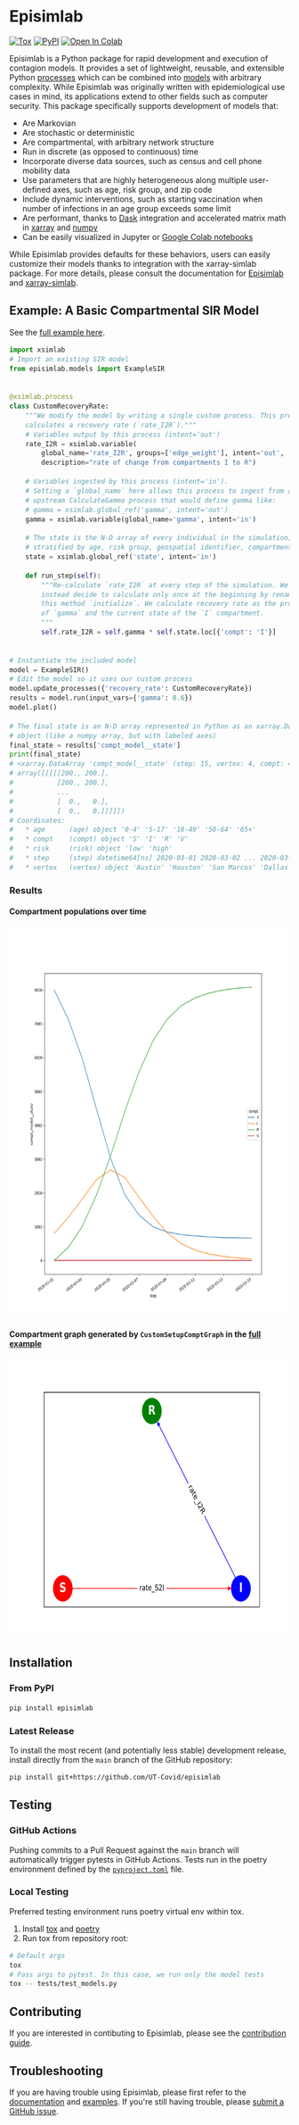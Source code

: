 # Episimlab

[![Tox](https://github.com/UT-Covid/episimlab/actions/workflows/tox.yml/badge.svg)](https://github.com/UT-Covid/episimlab/actions/workflows/tox.yml)
[![PyPI](https://github.com/UT-Covid/episimlab/actions/workflows/publish.yml/badge.svg)](https://github.com/UT-Covid/episimlab/actions/workflows/publish.yml)
[![Open In Colab](https://colab.research.google.com/assets/colab-badge.svg)](https://colab.research.google.com/github/UT-Covid/episimlab/blob/main/examples/example_sirv.ipynb)

Episimlab is a Python package for rapid development and execution of contagion models. It provides a set of lightweight, reusable, and extensible Python [processes](https://xarray-simlab.readthedocs.io/en/latest/framework.html#processes) which can be combined into [models](https://xarray-simlab.readthedocs.io/en/latest/framework.html#models) with arbitrary complexity. While Episimlab was originally written with epidemiological use cases in mind, its applications extend to other fields such as computer security. This package specifically supports development of models that:

- Are Markovian
- Are stochastic or deterministic
- Are compartmental, with arbitrary network structure
- Run in discrete (as opposed to continuous) time
- Incorporate diverse data sources, such as census and cell phone mobility data
- Use parameters that are highly heterogeneous along multiple user-defined axes, such as age, risk group, and zip code
- Include dynamic interventions, such as starting vaccination when number of infections in an age group exceeds some limit
- Are performant, thanks to [Dask](https://docs.dask.org) integration and accelerated matrix math in [xarray](https://xarray.pydata.org) and [numpy](https://numpy.org/)
- Can be easily visualized in Jupyter or [Google Colab notebooks](https://colab.research.google.com/github/UT-Covid/episimlab/blob/main/examples/example_sirv.ipynb)

While Episimlab provides defaults for these behaviors, users can easily customize their models thanks to integration with the xarray-simlab package. For more details, please consult the documentation for [Episimlab](https://UT-Covid.github.io/episimlab/) and [xarray-simlab](https://xarray-simlab.readthedocs.io/).

## Example: A Basic Compartmental SIR Model

See the [full example here](./examples/example_sir.py).

```python
import xsimlab
# Import an existing SIR model 
from episimlab.models import ExampleSIR


@xsimlab.process
class CustomRecoveryRate:
    """We modify the model by writing a single custom process. This process
    calculates a recovery rate (`rate_I2R`)."""
    # Variables output by this process (intent='out')
    rate_I2R = xsimlab.variable(
        global_name='rate_I2R', groups=['edge_weight'], intent='out', 
        description="rate of change from compartments I to R")

    # Variables ingested by this process (intent='in'). 
    # Setting a `global_name` here allows this process to ingest from an 
    # upstream CalculateGamma process that would define gamma like:
    # gamma = xsimlab.global_ref('gamma', intent='out')
    gamma = xsimlab.variable(global_name='gamma', intent='in')

    # The state is the N-D array of every individual in the simulation,
    # stratified by age, risk group, geospatial identifier, compartment, etc.
    state = xsimlab.global_ref('state', intent='in')

    def run_step(self):
        """Re-calculate `rate_I2R` at every step of the simulation. We can
        instead decide to calculate only once at the beginning by renaming
        this method `initialize`. We calculate recovery rate as the product
        of `gamma` and the current state of the `I` compartment.
        """
        self.rate_I2R = self.gamma * self.state.loc[{'compt': 'I'}]


# Instantiate the included model
model = ExampleSIR()
# Edit the model so it uses our custom process
model.update_processes({'recovery_rate': CustomRecoveryRate})
results = model.run(input_vars={'gamma': 0.6})
model.plot()

# The final state is an N-D array represented in Python as an xarray.DataArray
# object (like a numpy array, but with labeled axes)
final_state = results['compt_model__state']
print(final_state)
# <xarray.DataArray 'compt_model__state' (step: 15, vertex: 4, compt: 4, age: 5, risk: 2)>
# array([[[[[200., 200.],
#           [200., 200.],
#           ...
#           [  0.,   0.],
#           [  0.,   0.]]]]])
# Coordinates:
#   * age      (age) object '0-4' '5-17' '18-49' '50-64' '65+'
#   * compt    (compt) object 'S' 'I' 'R' 'V'
#   * risk     (risk) object 'low' 'high'
#   * step     (step) datetime64[ns] 2020-03-01 2020-03-02 ... 2020-03-15
#   * vertex   (vertex) object 'Austin' 'Houston' 'San Marcos' 'Dallas'
```

### Results

#### Compartment populations over time

<img src="./examples/example_sir_output.png" width="700" height="700">

#### Compartment graph generated by `CustomSetupComptGraph` in the [full example](./examples/example_sir.py)

<img src="./examples/example_sir_compt_graph.svg" width="500" height="500">

## Installation

### From PyPI

```bash
pip install episimlab
```

### Latest Release

To install the most recent (and potentially less stable) development release, install directly from the `main` branch of the GitHub repository:

```bash
pip install git+https://github.com/UT-Covid/episimlab
```

## Testing

### GitHub Actions

Pushing commits to a Pull Request against the `main` branch will automatically trigger pytests in GitHub Actions. Tests run in the poetry environment defined by the [`pyproject.toml`](./pyproject.toml) file.

### Local Testing

Preferred testing environment runs poetry virtual env within tox.
1. Install [tox](https://tox.readthedocs.io/) and [poetry](https://python-poetry.org/)
2. Run tox from repository root:
```bash
# Default args
tox
# Pass args to pytest. In this case, we run only the model tests
tox -- tests/test_models.py
```

## Contributing

If you are interested in contibuting to Episimlab, please see the [contribution guide](CONTRIBUTING.md).

## Troubleshooting

If you are having trouble using Episimlab, please first refer to the [documentation](https://UT-Covid.github.io/episimlab/) and [examples](./examples). If you're still having trouble, please [submit a GitHub issue](https://github.com/UT-Covid/episimlab/issues/new/choose).